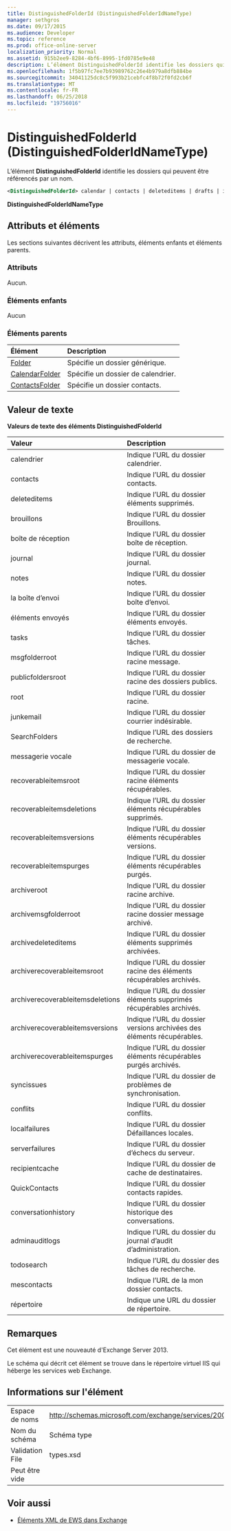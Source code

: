 ```yaml
---
title: DistinguishedFolderId (DistinguishedFolderIdNameType)
manager: sethgros
ms.date: 09/17/2015
ms.audience: Developer
ms.topic: reference
ms.prod: office-online-server
localization_priority: Normal
ms.assetid: 915b2ee9-8284-4bf6-8995-1fd0785e9e48
description: L’élément DistinguishedFolderId identifie les dossiers qui peuvent être référencés par un nom.
ms.openlocfilehash: 1f5b97fc7ee7b93989762c26e4b979a8dfb884be
ms.sourcegitcommit: 34041125dc8c5f993b21cebfc4f8b72f0fd2cb6f
ms.translationtype: MT
ms.contentlocale: fr-FR
ms.lasthandoff: 06/25/2018
ms.locfileid: "19756016"
---
```

# <a name="distinguishedfolderid-distinguishedfolderidnametype"></a>DistinguishedFolderId (DistinguishedFolderIdNameType)

L’élément **DistinguishedFolderId** identifie les dossiers qui peuvent être référencés par un nom. 
  
```XML
<DistinguishedFolderId> calendar | contacts | deleteditems | drafts | inbox | journal | notes | outbox | sentitems | tasks | msgfolderroot | publicfoldersroot | root | junkemail | searchfolders | voicemail | recoverableitemsroot | recoverableitemsdeletions | recoverableitemsversions | recoverableitemspurges | archiveroot | archivemsgfolderroot | archivedeleteditems | archiverecoverableitemsroot | archiverecoverableitemsdeletions | archiverecoverableitemsversions | archiverecoverableitemspurges | syncissues | conflicts | localfailures | serverfailures | recipientcache | quickcontacts | conversationhistory | adminauditlogs | todosearch | mycontacts | directory | imcontactlist | peopleconnect</DistinguishedFolderId>
```

 **DistinguishedFolderIdNameType**
## <a name="attributes-and-elements"></a>Attributs et éléments

Les sections suivantes décrivent les attributs, éléments enfants et éléments parents.
  
### <a name="attributes"></a>Attributs

Aucun.
  
### <a name="child-elements"></a>Éléments enfants

Aucun
  
### <a name="parent-elements"></a>Éléments parents

|**Élément**|**Description**|
|:-----|:-----|
|[Folder](folder.md) <br/> |Spécifie un dossier générique.  <br/> |
|[CalendarFolder](calendarfolder.md) <br/> |Spécifie un dossier de calendrier.  <br/> |
|[ContactsFolder](contactsfolder.md) <br/> |Spécifie un dossier contacts.  <br/> |
   
## <a name="text-value"></a>Valeur de texte

**Valeurs de texte des éléments DistinguishedFolderId**

|**Valeur**|**Description**|
|:-----|:-----|
|calendrier  <br/> |Indique l’URL du dossier calendrier.  <br/> |
|contacts  <br/> |Indique l’URL du dossier contacts.  <br/> |
|deleteditems  <br/> |Indique l’URL du dossier éléments supprimés.  <br/> |
|brouillons  <br/> |Indique l’URL du dossier Brouillons.  <br/> |
|boîte de réception  <br/> |Indique l’URL du dossier boîte de réception.  <br/> |
|journal  <br/> |Indique l’URL du dossier journal.  <br/> |
|notes  <br/> |Indique l’URL du dossier notes.  <br/> |
|la boîte d’envoi  <br/> |Indique l’URL du dossier boîte d’envoi.  <br/> |
|éléments envoyés  <br/> |Indique l’URL du dossier éléments envoyés.  <br/> |
|tasks  <br/> |Indique l’URL du dossier tâches.  <br/> |
|msgfolderroot  <br/> |Indique l’URL du dossier racine message.  <br/> |
|publicfoldersroot  <br/> |Indique l’URL du dossier racine des dossiers publics.  <br/> |
|root  <br/> |Indique l’URL du dossier racine.  <br/> |
|junkemail  <br/> |Indique l’URL du dossier courrier indésirable.  <br/> |
|SearchFolders  <br/> |Indique l’URL des dossiers de recherche.  <br/> |
|messagerie vocale  <br/> |Indique l’URL du dossier de messagerie vocale.  <br/> |
|recoverableitemsroot  <br/> |Indique l’URL du dossier racine éléments récupérables.  <br/> |
|recoverableitemsdeletions  <br/> |Indique l’URL du dossier éléments récupérables supprimés.  <br/> |
|recoverableitemsversions  <br/> |Indique l’URL du dossier éléments récupérables versions.  <br/> |
|recoverableitemspurges  <br/> |Indique l’URL du dossier éléments récupérables purgés.  <br/> |
|archiveroot  <br/> |Indique l’URL du dossier racine archive.  <br/> |
|archivemsgfolderroot  <br/> |Indique l’URL du dossier racine dossier message archivé.  <br/> |
|archivedeleteditems  <br/> |Indique l’URL du dossier éléments supprimés archivées.  <br/> |
|archiverecoverableitemsroot  <br/> |Indique l’URL du dossier racine des éléments récupérables archivés.  <br/> |
|archiverecoverableitemsdeletions  <br/> |Indique l’URL du dossier éléments supprimés récupérables archivés.  <br/> |
|archiverecoverableitemsversions  <br/> |Indique l’URL du dossier versions archivées des éléments récupérables.  <br/> |
|archiverecoverableitemspurges  <br/> |Indique l’URL du dossier éléments récupérables purgés archivés.  <br/> |
|syncissues  <br/> |Indique l’URL du dossier de problèmes de synchronisation.  <br/> |
|conflits  <br/> |Indique l’URL du dossier conflits.  <br/> |
|localfailures  <br/> |Indique l’URL du dossier Défaillances locales.  <br/> |
|serverfailures  <br/> |Indique l’URL du dossier d’échecs du serveur.  <br/> |
|recipientcache  <br/> |Indique l’URL du dossier de cache de destinataires.  <br/> |
|QuickContacts  <br/> |Indique l’URL du dossier contacts rapides.  <br/> |
|conversationhistory  <br/> |Indique l’URL du dossier historique des conversations.  <br/> |
|adminauditlogs  <br/> |Indique l’URL du dossier du journal d’audit d’administration.  <br/> |
|todosearch  <br/> |Indique l’URL du dossier des tâches de recherche.  <br/> |
|mescontacts  <br/> |Indique l’URL de la mon dossier contacts.  <br/> |
|répertoire  <br/> |Indique une URL du dossier de répertoire.  <br/> |
   
## <a name="remarks"></a>Remarques

Cet élément est une nouveauté d'Exchange Server 2013.
  
Le schéma qui décrit cet élément se trouve dans le répertoire virtuel IIS qui héberge les services web Exchange.
  
## <a name="element-information"></a>Informations sur l'élément

|||
|:-----|:-----|
|Espace de noms  <br/> |http://schemas.microsoft.com/exchange/services/2006/types  <br/> |
|Nom du schéma  <br/> |Schéma type  <br/> |
|Validation File  <br/> |types.xsd  <br/> |
|Peut être vide  <br/> ||
   
## <a name="see-also"></a>Voir aussi

- [Éléments XML de EWS dans Exchange](ews-xml-elements-in-exchange.md)


